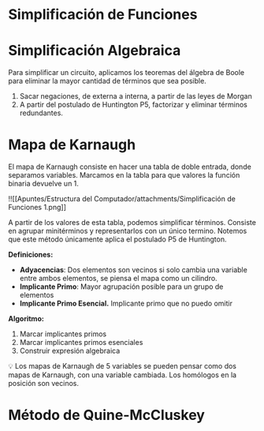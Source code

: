 # Simplificación de Funciones

# Simplificación Algebraica

Para simplificar un circuito, aplicamos los teoremas del álgebra de Boole para eliminar la mayor cantidad de términos que sea posible.

1. Sacar negaciones, de externa a interna, a partir de las leyes de Morgan
2. A partir del postulado de Huntington P5, factorizar y eliminar términos redundantes.

# Mapa de Karnaugh

El mapa de Karnaugh consiste en hacer una tabla de doble entrada, donde separamos variables. Marcamos en la tabla para que valores la función binaria devuelve un $1$.

!![[Apuntes/Estructura del Computador/attachments/Simplificación de Funciones 1.png]]

A partir de los valores de esta tabla, podemos simplificar términos. Consiste en agrupar minitérminos y representarlos con un único termino. Notemos que este método únicamente aplica el postulado P5 de Huntington.

**Definiciones:**

- **Adyacencias**: Dos elementos son vecinos si solo cambia una variable entre ambos elementos, se piensa el mapa como un cilindro.
- **Implicante Primo**: Mayor agrupación posible para un grupo de elementos
- **Implicante Primo Esencial.** Implicante primo que no puedo omitir

**Algoritmo:**

1. Marcar implicantes primos
2. Marcar implicantes primos esenciales
3. Construir expresión algebraica

<aside>
💡 Los mapas de Karnaugh de 5 variables se pueden pensar como dos mapas de Karnaugh, con una variable cambiada. Los homólogos en la posición son vecinos.

</aside>

# Método de Quine-McCluskey